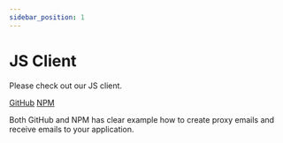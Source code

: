 ```yaml
---
sidebar_position: 1
---
```


# JS Client

Please check out our JS client. 

[GitHub](https://github.com/proxied-mail/proxiedmail-js-client)
[NPM](https://www.npmjs.com/package/proxiedmail-api)

Both GitHub and NPM has clear example how to create proxy emails and receive emails to your application.